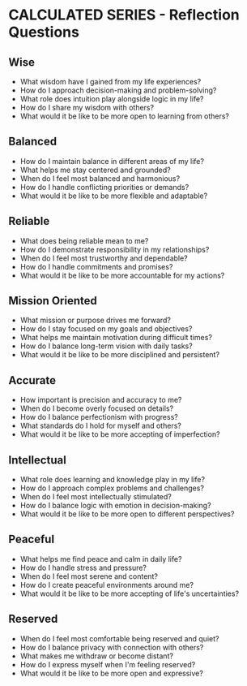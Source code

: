 # CALCULATED SERIES - Reflection Questions

## Wise
- What wisdom have I gained from my life experiences?
- How do I approach decision-making and problem-solving?
- What role does intuition play alongside logic in my life?
- How do I share my wisdom with others?
- What would it be like to be more open to learning from others?

## Balanced
- How do I maintain balance in different areas of my life?
- What helps me stay centered and grounded?
- When do I feel most balanced and harmonious?
- How do I handle conflicting priorities or demands?
- What would it be like to be more flexible and adaptable?

## Reliable
- What does being reliable mean to me?
- How do I demonstrate responsibility in my relationships?
- When do I feel most trustworthy and dependable?
- How do I handle commitments and promises?
- What would it be like to be more accountable for my actions?

## Mission Oriented
- What mission or purpose drives me forward?
- How do I stay focused on my goals and objectives?
- What helps me maintain motivation during difficult times?
- How do I balance long-term vision with daily tasks?
- What would it be like to be more disciplined and persistent?

## Accurate
- How important is precision and accuracy to me?
- When do I become overly focused on details?
- How do I balance perfectionism with progress?
- What standards do I hold for myself and others?
- What would it be like to be more accepting of imperfection?

## Intellectual
- What role does learning and knowledge play in my life?
- How do I approach complex problems and challenges?
- When do I feel most intellectually stimulated?
- How do I balance logic with emotion in decision-making?
- What would it be like to be more open to different perspectives?

## Peaceful
- What helps me find peace and calm in daily life?
- How do I handle stress and pressure?
- When do I feel most serene and content?
- How do I create peaceful environments around me?
- What would it be like to be more accepting of life's uncertainties?

## Reserved
- When do I feel most comfortable being reserved and quiet?
- How do I balance privacy with connection with others?
- What makes me withdraw or become distant?
- How do I express myself when I'm feeling reserved?
- What would it be like to be more open and expressive?
